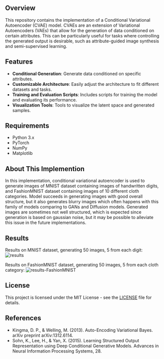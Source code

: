 ## Overview

This repository contains the implementation of a Conditional Variational Autoencoder (CVAE) model. CVAEs are an extension of Variational Autoencoders (VAEs) that allow for the generation of data conditioned on certain attributes. This can be particularly useful for tasks where controlling the generated output is desirable, such as attribute-guided image synthesis and semi-supervised learning.

## Features

- **Conditional Generation**: Generate data conditioned on specific attributes.
- **Customizable Architecture**: Easily adjust the architecture to fit different datasets and tasks.
- **Training and Evaluation Scripts**: Includes scripts for training the model and evaluating its performance.
- **Visualization Tools**: Tools to visualize the latent space and generated samples.

## Requirements

- Python 3.x
- PyTorch
- NumPy
- Matplotlib

## About This Implemention

In this implementation, conditional variational autoencoder is used to generate images of MNIST dataset containing images of handwritten digits, and FashionMNIST dataset containing images of 10 different cloth categories. Model succeeds in generating images with good overall structure, but it also generates blurry images which often happens with this family of models comparing to GANs and Diffusion models. Generated images are sometimes not well structured, which is expected since generation is based on gaussian noise, but it may be possible to alleviate this issue in the future implementations.

## Results

Results on MNIST dataset, generating 50 images, 5 from each digit:
![results](https://github.com/user-attachments/assets/5c1a0ca6-4297-4b8d-a7ea-7f681e301589)

Results on FashionMNIST dataset, generating 50 images, 5 from each cloth category:
![results-FashionMNIST](https://github.com/user-attachments/assets/d9574e81-900f-4494-bc45-22c09b452d3e)

## License

This project is licensed under the MIT License - see the [LICENSE](LICENSE) file for details.


## References

- Kingma, D. P., & Welling, M. (2013). Auto-Encoding Variational Bayes. arXiv preprint arXiv:1312.6114.
- Sohn, K., Lee, H., & Yan, X. (2015). Learning Structured Output Representation using Deep Conditional Generative Models. Advances in Neural Information Processing Systems, 28.
